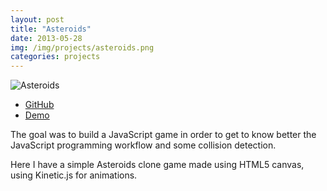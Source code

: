 ```yaml
---
layout: post
title: "Asteroids"
date: 2013-05-28
img: /img/projects/asteroids.png
categories: projects
---
```


![Asteroids]({{file.path}}/img/projects/asteroids.png)

* <a href="https://github.com/cintiamh/EDS/tree/master/asteroids" target="_blank">GitHub</a>
* <a href="http://lab.pandajapa.com/eds/asteroids/" target="_blank">Demo</a>

The goal was to build a JavaScript game in order to get to know better the JavaScript programming workflow and some 
collision detection.

Here I have a simple Asteroids clone game made using HTML5 canvas, using Kinetic.js for animations.
